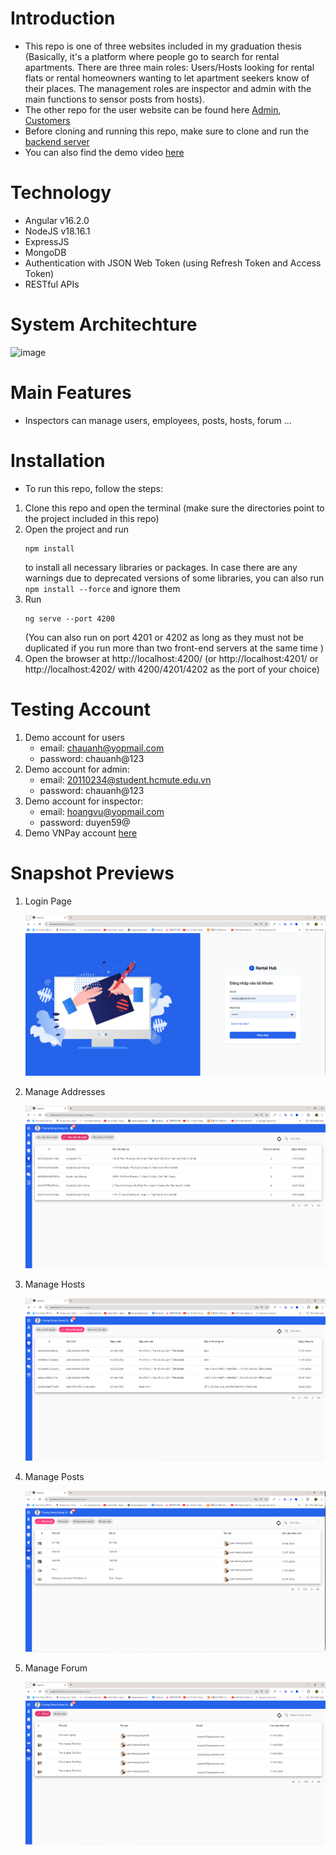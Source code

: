 # Introduction
- This repo is one of three websites included in my graduation thesis (Basically, it's a platform where people go to search for rental apartments. There are three main roles: Users/Hosts looking for rental flats or rental homeowners wanting to let apartment seekers know of their places. The management roles are inspector and admin with the main functions to sensor posts from hosts).
- The other repo for the user website can be found here <a href='https://github.com/nguyenkieuchauanh0908/FE_RentalHubAdmin'>Admin</a>, <a href='https://github.com/nguyenkieuchauanh0908/RentalHubFE'>Customers</a>
- Before cloning and running this repo, make sure to clone and run the <a href='https://github.com/nguyenkieuchauanh0908/RentalHubBE'>backend server</a>
- You can also find the demo video <a href='https://youtu.be/-Bspym1C5Fw'>here</a>
# Technology
- Angular v16.2.0
- NodeJS v18.16.1
- ExpressJS
- MongoDB
- Authentication with JSON Web Token (using Refresh Token and Access Token)
- RESTful APIs

# System Architechture
![image](https://github.com/user-attachments/assets/647ec7f2-7314-452f-95b7-f18ad55eea41)

# Main Features
- Inspectors can manage users, employees, posts, hosts, forum
  ...

# Installation
- To run this repo, follow the steps:
 1. Clone this repo and open the terminal (make sure the directories point to the project included in this repo)
 2. Open the project and run <pre><code>npm install</code></pre> to install all necessary libraries or packages. In case there are any warnings due to deprecated versions of some libraries, you can also run <code>npm install --force</code></pre> and ignore them
 3. Run <pre><code>ng serve --port 4200</code></pre> (You can also run on port 4201 or 4202 as long as they must not be duplicated if you run more than two front-end servers at the same time )
 4. Open the browser at http://localhost:4200/ (or http://localhost:4201/ or http://localhost:4202/ with 4200/4201/4202 as the port of your choice)
 # Testing Account
1.  Demo account for users
    - email: chauanh@yopmail.com
    - password: chauanh@123
2. Demo account for admin:
    - email: 20110234@student.hcmute.edu.vn
    - password: chauanh@123
3. Demo account for inspector:
    - email: hoangvu@yopmail.com
    - password: duyen59@
4. Demo VNPay account <a href='https://sandbox.vnpayment.vn/apis/vnpay-demo/'>here</a>

# Snapshot Previews
1. Login Page
   
    <img src='images/login.png'>

2. Manage Addresses
   
    <img src='images/manage-address.png'>
    
3. Manage Hosts

    <img src='images/mange-hosts.png'>
   
4. Manage Posts

    <img src='images/mange-rental-posts.png'>

 5. Manage Forum

    <img src='images/manage-forum.png'>






 

